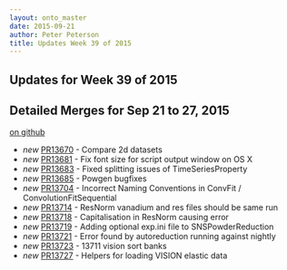 ```yaml
---
layout: onto_master
date: 2015-09-21
author: Peter Peterson
title: Updates Week 39 of 2015
---
```

Updates for Week 39 of 2015
---------------------------

Detailed Merges for Sep 21 to 27, 2015
--------------------------------------
[on github](https://github.com/mantidproject/mantid/pulls?q=is%3Apr+merged%3A2015-09-22..2015-09-27)

* *new* [PR13670](https://github.com/mantidproject/mantid/pull/13670) - Compare 2d datasets
* *new* [PR13681](https://github.com/mantidproject/mantid/pull/13681) - Fix font size for script output window on OS X
* *new* [PR13683](https://github.com/mantidproject/mantid/pull/13683) - Fixed splitting issues of TimeSeriesProperty
* *new* [PR13685](https://github.com/mantidproject/mantid/pull/13685) - Powgen bugfixes
* *new* [PR13704](https://github.com/mantidproject/mantid/pull/13704) - Incorrect Naming Conventions in ConvFit / ConvolutionFitSequential
* *new* [PR13714](https://github.com/mantidproject/mantid/pull/13714) - ResNorm vanadium and res files should be same run
* *new* [PR13718](https://github.com/mantidproject/mantid/pull/13718) - Capitalisation in ResNorm causing error
* *new* [PR13719](https://github.com/mantidproject/mantid/pull/13719) - Adding optional exp.ini file to SNSPowderReduction
* *new* [PR13721](https://github.com/mantidproject/mantid/pull/13721) - Error found by autoreduction running against nightly
* *new* [PR13723](https://github.com/mantidproject/mantid/pull/13723) - 13711 vision sort banks
* *new* [PR13727](https://github.com/mantidproject/mantid/pull/13727) - Helpers for loading VISION elastic data
